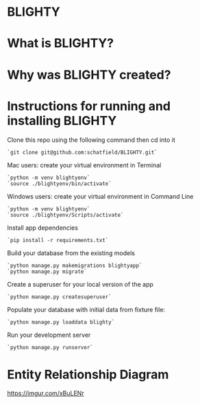 # BLIGHTY

# What is BLIGHTY?


# Why was BLIGHTY created?


# Instructions for running and installing BLIGHTY

Clone this repo using the following command then cd into it

    `git clone git@github.com:schatfield/BLIGHTY.git`

Mac users: create your virtual environment in Terminal

    `python -m venv blightyenv`
    `source ./blightyenv/bin/activate`
    
Windows users: create your virtual environment in Command Line

    `python -m venv blightyenv`
    `source ./blightyenv/Scripts/activate`

Install app dependencies

    `pip install -r requirements.txt`

Build your database from the existing models

    `python manage.py makemigrations blightyapp`
    `python manage.py migrate`

Create a superuser for your local version of the app

    `python manage.py createsuperuser`

Populate your database with initial data from fixture file: 

    `python manage.py loaddata blighty`
    
Run your development server

    `python manage.py runserver`

# Entity Relationship Diagram
https://imgur.com/xBuLENr
